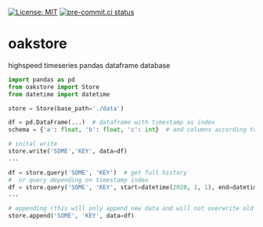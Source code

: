 [![License: MIT](https://img.shields.io/badge/License-MIT-yellow.svg)](https://opensource.org/licenses/MIT)
[![pre-commit.ci status](https://results.pre-commit.ci/badge/github/mercator-labs/oakstore/main.svg)](https://results.pre-commit.ci/latest/github/mercator-labs/oakstore/main)

# oakstore

highspeed timeseries pandas dataframe database

```python
import pandas as pd
from oakstore import Store
from datetime import datetime

store = Store(base_path='./data')

df = pd.DataFrame(...)  # dataframe with timestamp as index
schema = {'a': float, 'b': float, 'c': int}  # and columns according to this schema

# inital write
store.write('SOME','KEY', data=df)
...

df = store.query('SOME', 'KEY')  # get full history
#  or query depending on timestamp index
df = store.query('SOME', 'KEY', start=datetime(2020, 1, 1), end=datetime(2021, 1, 1))
...

# appending (this will only append new data and will not overwrite old data, drops any duplicates)
store.append('SOME', 'KEY', data=df)
```
